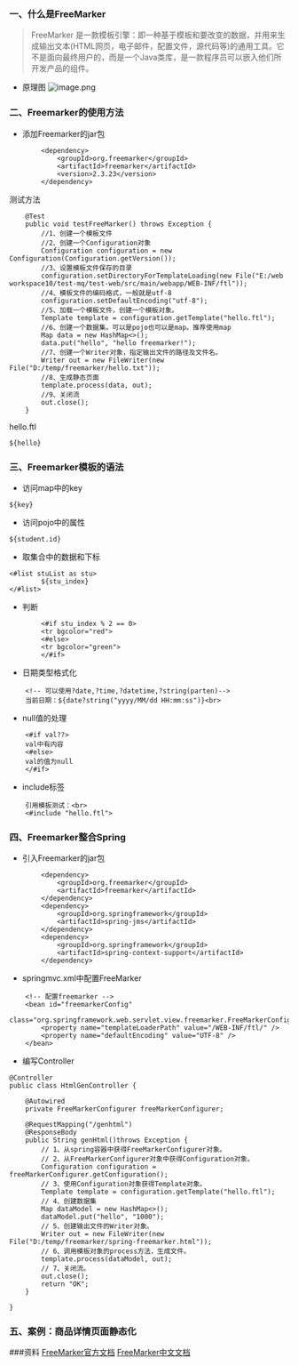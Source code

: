 ### 一、什么是FreeMarker
>FreeMarker 是一款模板引擎：即一种基于模板和要改变的数据，并用来生成输出文本(HTML网页，电子邮件，配置文件，源代码等)的通用工具。它不是面向最终用户的，而是一个Java类库，是一款程序员可以嵌入他们所开发产品的组件。
* 原理图
![image.png](https://upload-images.jianshu.io/upload_images/1956963-d103f03ed871b4dd.png?imageMogr2/auto-orient/strip%7CimageView2/2/w/1240)

### 二、Freemarker的使用方法
* 添加Freemarker的jar包
```
        <dependency>
			<groupId>org.freemarker</groupId>
			<artifactId>freemarker</artifactId>
			<version>2.3.23</version>
		</dependency>
```
测试方法
```
	@Test
	public void testFreeMarker() throws Exception {
		//1、创建一个模板文件
		//2、创建一个Configuration对象
		Configuration configuration = new Configuration(Configuration.getVersion());
		//3、设置模板文件保存的目录
		configuration.setDirectoryForTemplateLoading(new File("E:/web workspace10/test-mq/test-web/src/main/webapp/WEB-INF/ftl"));
		//4、模板文件的编码格式，一般就是utf-8
		configuration.setDefaultEncoding("utf-8");
		//5、加载一个模板文件，创建一个模板对象。
		Template template = configuration.getTemplate("hello.ftl");
		//6、创建一个数据集。可以是pojo也可以是map。推荐使用map
		Map data = new HashMap<>();
		data.put("hello", "hello freemarker!");
		//7、创建一个Writer对象，指定输出文件的路径及文件名。
		Writer out = new FileWriter(new File("D:/temp/freemarker/hello.txt"));
		//8、生成静态页面
		template.process(data, out);
		//9、关闭流
		out.close();
	}
```
hello.ftl
```
${hello}
```
### 三、Freemarker模板的语法
* 访问map中的key
```
${key}
```
* 访问pojo中的属性
```
${student.id}
```
* 取集合中的数据和下标
```
<#list stuList as stu>
        ${stu_index}
</#list>
```
* 判断
```
		<#if stu_index % 2 == 0>
		<tr bgcolor="red">
		<#else>
		<tr bgcolor="green">
		</#if>
```
* 日期类型格式化
```
	<!-- 可以使用?date,?time,?datetime,?string(parten)-->
	当前日期：${date?string("yyyy/MM/dd HH:mm:ss")}<br>
```
* null值的处理
```
	<#if val??>
	val中有内容
	<#else>
	val的值为null
	</#if>
```
* include标签
```
	引用模板测试：<br>
	<#include "hello.ftl">
```

### 四、Freemarker整合Spring
* 引入Freemarker的jar包
```
		<dependency>
			<groupId>org.freemarker</groupId>
			<artifactId>freemarker</artifactId>
		</dependency>
		<dependency>
			<groupId>org.springframework</groupId>
			<artifactId>spring-jms</artifactId>
		</dependency>
		<dependency>
			<groupId>org.springframework</groupId>
			<artifactId>spring-context-support</artifactId>
		</dependency>
```
* springmvc.xml中配置FreeMarker
```
	<!-- 配置freemarker -->
	<bean id="freemarkerConfig"
		class="org.springframework.web.servlet.view.freemarker.FreeMarkerConfigurer">
		<property name="templateLoaderPath" value="/WEB-INF/ftl/" />
		<property name="defaultEncoding" value="UTF-8" />
	</bean>
```
* 编写Controller
```
@Controller
public class HtmlGenController {
	
	@Autowired
	private FreeMarkerConfigurer freeMarkerConfigurer;

	@RequestMapping("/genhtml")
	@ResponseBody
	public String genHtml()throws Exception {
		// 1、从spring容器中获得FreeMarkerConfigurer对象。
		// 2、从FreeMarkerConfigurer对象中获得Configuration对象。
		Configuration configuration = freeMarkerConfigurer.getConfiguration();
		// 3、使用Configuration对象获得Template对象。
		Template template = configuration.getTemplate("hello.ftl");
		// 4、创建数据集
		Map dataModel = new HashMap<>();
		dataModel.put("hello", "1000");
		// 5、创建输出文件的Writer对象。
		Writer out = new FileWriter(new File("D:/temp/freemarker/spring-freemarker.html"));
		// 6、调用模板对象的process方法，生成文件。
		template.process(dataModel, out);
		// 7、关闭流。
		out.close();
		return "OK";
	}
	
}
```

### 五、案例：商品详情页面静态化

###资料
[FreeMarker官方文档](https://freemarker.apache.org/)
[FreeMarker中文文档](http://freemarker.foofun.cn/)
